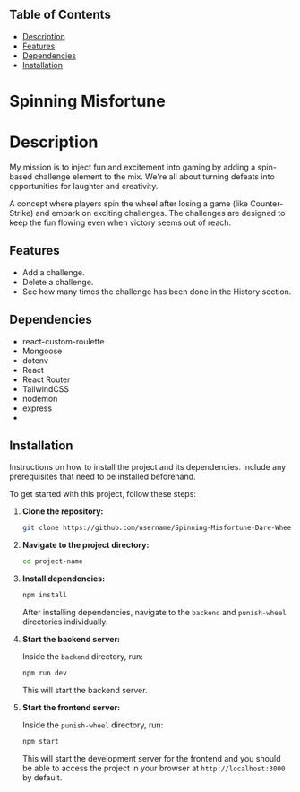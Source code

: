 ## Table of Contents
  - [Description](#description)
  - [Features](#features)
  - [Dependencies](#dependencies)
  - [Installation](#installation)


# Spinning Misfortune

# Description

  My mission is to inject fun and excitement into gaming by adding a
  spin-based challenge element to the mix. We're all about turning
  defeats into opportunities for laughter and creativity.

  A concept where players spin the wheel after losing a game
  (like Counter-Strike) and embark on exciting challenges. The
  challenges are designed to keep the fun flowing even when victory
  seems out of reach.

## Features
- Add a challenge.
- Delete a challenge.
- See how many times the challenge has been done in the History section.

## Dependencies
- react-custom-roulette
- Mongoose
- dotenv
- React
- React Router
- TailwindCSS
- nodemon
- express
- 

## Installation

Instructions on how to install the project and its dependencies. Include any prerequisites that need to be installed beforehand.

To get started with this project, follow these steps:

1. **Clone the repository:**

    ```bash
    git clone https://github.com/username/Spinning-Misfortune-Dare-Wheel.git
    ```

2. **Navigate to the project directory:**

    ```bash
    cd project-name
    ```

3. **Install dependencies:**

    ```bash
    npm install
    ```

    After installing dependencies, navigate to the `backend` and `punish-wheel` directories individually.

4. **Start the backend server:**

    Inside the `backend` directory, run:

    ```bash
    npm run dev
    ```

    This will start the backend server.

5. **Start the frontend server:**

    Inside the `punish-wheel` directory, run:

    ```bash
    npm start
    ```

    This will start the development server for the frontend and you should be able to access the project in your browser at `http://localhost:3000` by default.
